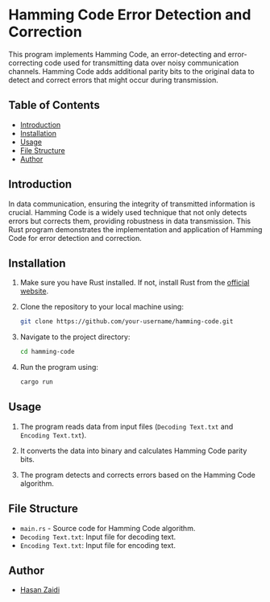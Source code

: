 # Hamming Code Error Detection and Correction

This program implements Hamming Code, an error-detecting and error-correcting code used for transmitting data over noisy communication channels. Hamming Code adds additional parity bits to the original data to detect and correct errors that might occur during transmission.

## Table of Contents

- [Introduction](#introduction)
- [Installation](#installation)
- [Usage](#usage)
- [File Structure](#file-structure)
- [Author](#author)


## Introduction

In data communication, ensuring the integrity of transmitted information is crucial. Hamming Code is a widely used technique that not only detects errors but corrects them, providing robustness in data transmission. This Rust program demonstrates the implementation and application of Hamming Code for error detection and correction.

## Installation

1. Make sure you have Rust installed. If not, install Rust from the [official website](https://www.rust-lang.org/tools/install).

2. Clone the repository to your local machine using:

    ```bash
    git clone https://github.com/your-username/hamming-code.git
    ```

3. Navigate to the project directory:

    ```bash
    cd hamming-code
    ```

4. Run the program using:

    ```bash
    cargo run
    ```

## Usage

1. The program reads data from input files (`Decoding Text.txt` and `Encoding Text.txt`).

2. It converts the data into binary and calculates Hamming Code parity bits.

3. The program detects and corrects errors based on the Hamming Code algorithm.

## File Structure
- `main.rs` - Source code for Hamming Code algorithm.
- `Decoding Text.txt`: Input file for decoding text.
- `Encoding Text.txt`: Input file for encoding text.

## Author

- [Hasan Zaidi](https://github.com/hasanzaidi1)

